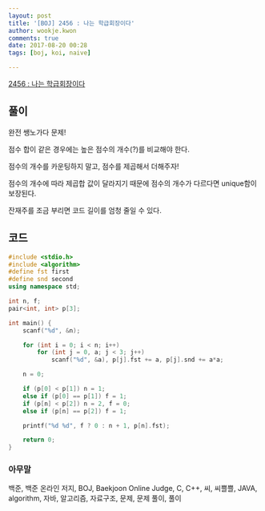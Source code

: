 ```yaml
---
layout: post
title: '[BOJ] 2456 : 나는 학급회장이다'
author: wookje.kwon
comments: true
date: 2017-08-20 00:28
tags: [boj, koi, naive]

---
```


[2456 : 나는 학급회장이다](https://www.acmicpc.net/problem/2456)

## 풀이

완전 쌩노가다 문제!

점수 합이 같은 경우에는 높은 점수의 개수(?)를 비교해야 한다.

점수의 개수를 카운팅하지 말고, 점수를 제곱해서 더해주자!

점수의 개수에 따라 제곱합 값이 달라지기 때문에 점수의 개수가 다르다면 unique함이 보장된다.

잔재주를 조금 부리면 코드 길이를 엄청 줄일 수 있다.

## 코드

```cpp
#include <stdio.h>
#include <algorithm>
#define fst first
#define snd second
using namespace std;

int n, f;
pair<int, int> p[3];

int main() {
	scanf("%d", &n);

	for (int i = 0; i < n; i++)
		for (int j = 0, a; j < 3; j++)
			scanf("%d", &a), p[j].fst += a, p[j].snd += a*a;

	n = 0;

	if (p[0] < p[1]) n = 1;
	else if (p[0] == p[1]) f = 1;
	if (p[n] < p[2]) n = 2, f = 0;
	else if (p[n] == p[2]) f = 1;

	printf("%d %d", f ? 0 : n + 1, p[n].fst);

	return 0;
}
```

### 아무말  
백준, 백준 온라인 저지, BOJ, Baekjoon Online Judge, C, C++, 씨, 씨쁠쁠, JAVA, algorithm, 자바, 알고리즘, 자료구조, 문제, 문제 풀이, 풀이